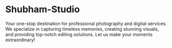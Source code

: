 # Shubham-Studio
Your one-stop destination for professional photography and digital services. We specialize in capturing timeless memories, creating stunning visuals, and providing top-notch editing solutions. Let us make your moments extraordinary!

